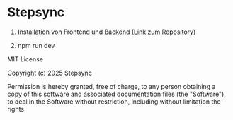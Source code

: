 # Stepsync

1. Installation von Frontend und Backend ([Link zum Repository](https://github.com/NasaboyZ/stepsync/tree/main))



2. npm run dev

MIT License

Copyright (c) 2025 Stepsync

Permission is hereby granted, free of charge, to any person obtaining a copy
of this software and associated documentation files (the "Software"), to deal
in the Software without restriction, including without limitation the rights

